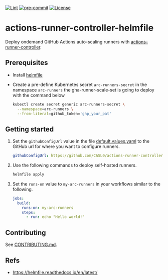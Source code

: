 [![Lint](https://github.com/CASL0/actions-runner-controller-helmfile/actions/workflows/lint.yaml/badge.svg)](https://github.com/CASL0/actions-runner-controller-helmfile/actions/workflows/lint.yaml)
[![pre-commit](https://img.shields.io/badge/pre--commit-enabled-brightgreen?logo=pre-commit&logoColor=white)](https://github.com/pre-commit/pre-commit)
[![License](https://img.shields.io/badge/license-MIT-blue)](https://opensource.org/license/mit)

# actions-runner-controller-helmfile

Deploy ondemand GitHub Actions auto-scaling runners with [actions-runner-controller](https://github.com/actions/actions-runner-controller).

## Prerequisites

- Install [helmfile](https://github.com/helmfile/helmfile)
- Create a pre-define Kubernetes secret `arc-runners-secret` in the namespace `arc-runners` the gha-runner-scale-set is going to deploy with the command below

  ```sh
  kubectl create secret generic arc-runners-secret \
    --namespace=arc-runners \
    --from-literal=github_token='ghp_your_pat'
  ```

## Getting started

1. Set the `githubConfigUrl` value in the file [default.values.yaml](./releases/gha-runner-scale-set/config/default.values.yaml) to the GitHub url for where you want to configure runners.

   ```yaml
   githubConfigUrl: https://github.com/CASL0/actions-runner-controller-helmfile
   ```

1. Use the following commands to deploy self-hosted runners.

   ```sh
   helmfile apply
   ```

1. Set the `runs-on` value to `my-arc-runners` in your workflows similar to the following.

   ```yaml
   jobs:
     build:
       runs-on: my-arc-runners
       steps:
         - run: echo "Hello world!"
   ```

## Contributing

See [CONTRIBUTING.md](CONTRIBUTING.md).

## Refs

- <https://helmfile.readthedocs.io/en/latest/>
